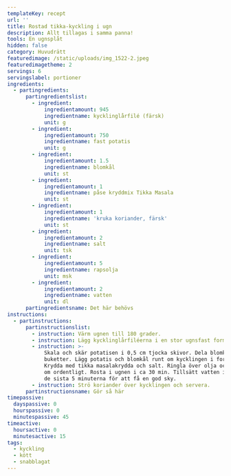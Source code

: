 ```yaml
---
templateKey: recept
url: ''
title: Rostad tikka-kyckling i ugn
description: Allt tillagas i samma panna!
tools: En ugnsplåt
hidden: false
category: Huvudrätt
featuredimage: /static/uploads/img_1522-2.jpeg
featuredimagetheme: 2
servings: 6
servingslabel: portioner
ingredients:
  - partingredients:
      partingredientslist:
        - ingredient:
            ingredientamount: 945
            ingredientname: kycklinglårfilé (färsk)
            unit: g
        - ingredient:
            ingredientamount: 750
            ingredientname: fast potatis
            unit: g
        - ingredient:
            ingredientamount: 1.5
            ingredientname: blomkål
            unit: st
        - ingredient:
            ingredientamount: 1
            ingredientname: påse kryddmix Tikka Masala
            unit: st
        - ingredient:
            ingredientamount: 1
            ingredientname: 'kruka koriander, färsk'
            unit: st
        - ingredient:
            ingredientamount: 2
            ingredientname: salt
            unit: tsk
        - ingredient:
            ingredientamount: 5
            ingredientname: rapsolja
            unit: msk
        - ingredient:
            ingredientamount: 2
            ingredientname: vatten
            unit: dl
      partingredientsname: Det här behövs
instructions:
  - partinstructions:
      partinstructionslist:
        - instruction: Värm ugnen till 180 grader.
        - instruction: Lägg kycklinglårfiléerna i en stor ugnsfast form eller plåt.
        - instruction: >-
            Skala och skär potatisen i 0,5 cm tjocka skivor. Dela blomkålen i
            buketter. Lägg potatis och blomkål runt om kycklingen i formen.
            Krydda med tikka masalakrydda och salt. Ringla över olja och blanda
            om ordentligt. Rosta i ugnen i ca 30 min. Tillsätt vatten i formen
            de sista 5 minuterna för att få en god sky.
        - instruction: Strö koriander över kycklingen och servera.
      partinstructionsname: Gör så här
timepassive:
  dayspassive: 0
  hourspassive: 0
  minutespassive: 45
timeactive:
  hoursactive: 0
  minutesactive: 15
tags:
  - kyckling
  - kött
  - snabblagat
---
```

